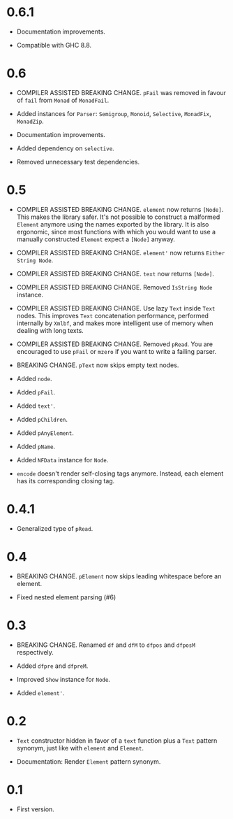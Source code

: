 # 0.6.1

* Documentation improvements.

* Compatible with GHC 8.8.


# 0.6

* COMPILER ASSISTED BREAKING CHANGE. `pFail` was removed in favour of
  `fail` from `Monad` of `MonadFail`.

* Added instances for `Parser`: `Semigroup`, `Monoid`, `Selective`,
  `MonadFix`, `MonadZip`.

* Documentation improvements.

* Added dependency on `selective`.

* Removed unnecessary test dependencies.

# 0.5

* COMPILER ASSISTED BREAKING CHANGE. `element` now returns `[Node]`.
  This makes the library safer. It's not possible to construct a
  malformed `Element` anymore using the names exported by the library.
  It is also ergonomic, since most functions with which you would want
  to use a manually constructed `Element` expect a `[Node]` anyway.

* COMPILER ASSISTED BREAKING CHANGE. `element'` now returns
  `Either String Node`.

* COMPILER ASSISTED BREAKING CHANGE. `text` now returns `[Node]`.

* COMPILER ASSISTED BREAKING CHANGE. Removed `IsString Node` instance.

* COMPILER ASSISTED BREAKING CHANGE. Use lazy `Text` inside `Text`
  nodes. This improves `Text` concatenation performance, performed
  internally by `Xmlbf`, and makes more intelligent use of memory when
  dealing with long texts.

* COMPILER ASSISTED BREAKING CHANGE. Removed `pRead`. You are encouraged
  to use `pFail` or `mzero` if you want to write a failing parser.

* BREAKING CHANGE. `pText` now skips empty text nodes.

* Added `node`.

* Added `pFail`.

* Added `text'`.

* Added `pChildren`.

* Added `pAnyElement`.

* Added `pName`.

* Added `NFData` instance for `Node`.

* `encode` doesn't render self-closing tags anymore. Instead, each element has
  its corresponding closing tag.


# 0.4.1

* Generalized type of `pRead`.


# 0.4

* BREAKING CHANGE. `pElement` now skips leading whitespace before an element.

* Fixed nested element parsing (#6)


# 0.3

* BREAKING CHANGE. Renamed `df` and `dfM` to `dfpos` and `dfposM` respectively.

* Added `dfpre` and `dfpreM`.

* Improved `Show` instance for `Node`.

* Added `element'`.


# 0.2

* `Text` constructor hidden in favor of a `text` function plus a `Text` pattern
  synonym, just like with `element` and `Element`.

* Documentation: Render `Element` pattern synonym.


# 0.1

* First version.
